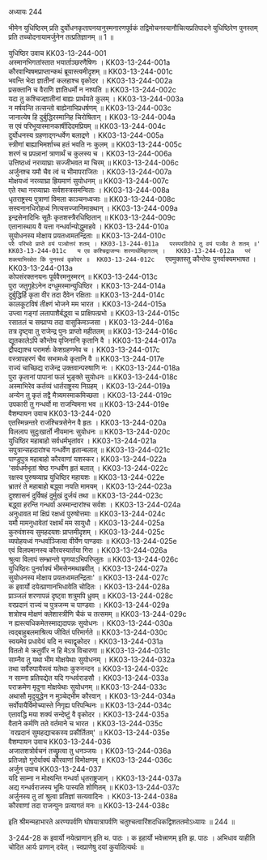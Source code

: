अध्यायः 244

भीमेन युधिष्ठिरम् प्रति दुर्योधनकृतापनयानुस्मनारणपूर्वकं तद्विमोचनस्यानौचित्यप्रतिपादने युधिष्ठिरेण पुनस्तम् प्रति तच्चोदनायामर्जुनेन तत्प्रतिज्ञानम् ॥ 1 ॥

युधिष्ठिर उवाच 	KK03-13-244-001  
अस्मानभिगतांस्तात भयार्ताञ्छरणैषिणः ।	KK03-13-244-001a  
कौरवान्विषमप्राप्तान्कथं ब्रूयास्त्वमीदृशम् ॥	KK03-13-244-001c  
भवन्ति भेदा ज्ञातीनां कलहाश्च वृकोदर ।	KK03-13-244-002a  
प्रसक्तानि च वैराणि ज्ञातिधर्मो न नश्यति ॥	KK03-13-244-002c  
यदा तु कश्चिज्ज्ञातीनां बाह्यः प्रार्थयते कुलम् ।	KK03-13-244-003a  
न मर्षयन्ति तत्सन्तो बाह्येनाभिप्रधर्षणम् ॥	KK03-13-244-003c  
जानात्येष हि दुर्बुद्धिरस्मानिह चिरोषितान् ।	KK03-13-244-004a  
स एवं परिभूयास्मानकार्षीदिदमप्रियम् ॥	KK03-13-244-004c  
दुर्योधनस्य ग्रहणाद्गन्धर्वेण बलाद्रणे ।	KK03-13-244-005a  
स्त्रीणां बाह्याभिमर्शाच्च हतं भवति नः कुलम् ॥	KK03-13-244-005c  
शरणं च प्रपन्नानां त्राणार्थं च कुलस्य च ।	KK03-13-244-006a  
उत्तिष्ठध्वं नरव्याघ्राः सज्जीभवत मा चिरम् ॥	KK03-13-244-006c  
अर्जुनश्च यमौ चैव त्वं च भीमापराजितः ।	KK03-13-244-007a  
मोक्षयध्वं नरव्याघ्रा ह्रियमाणं सुयोधनम् ॥	KK03-13-244-007c  
एते रथा नरव्याघ्राः सर्वशस्त्रसमन्विताः ।	KK03-13-244-008a  
धृतराष्ट्रस्य पुत्राणां विमला काञ्चनध्वजाः ॥	KK03-13-244-008c  
सस्वनानधिरोहध्वं नित्यसज्जानिमान्रथान् ।	KK03-13-244-009a  
इन्द्रसेनादिभिः सूतैः कृतशस्त्रैरधिष्ठितान् ॥	KK03-13-244-009c  
एतानास्थाय वै यत्ता गन्धर्वान्योद्धुमाहवे ।	KK03-13-244-010a  
सुयोधनस्य मोक्षाय प्रयतध्वमतन्द्रिताः ॥	KK03-13-244-010c  
`परैः परिभवे प्राप्ते वयं पञ्चोत्तरं शतम् ।	KK03-13-244-011a  
परस्परविरोधे तु वयं पञ्चैव ते शतम् ॥'	KK03-13-244-011c  
य एव कश्चिद्राजन्यः शरणार्थमिहागतम् ।	KK03-13-244-012a  
परं शक्त्याभिरक्षेत किं पुनस्त्वं वृकोदर ॥	KK03-13-244-012c  
`एवमुक्तस्तु कौन्तेयः पुनर्वाक्यमभाषत ।	KK03-13-244-013a  
कोपसंरक्तनयनः पूर्ववैरमनुस्मरन् ॥	KK03-13-244-013c  
पुरा जतुगृहेऽनेन दग्धुमस्मान्युधिष्ठिर ।	KK03-13-244-014a  
दुर्बुद्धिर्हि कृता वीर तदा दैवेन रक्षिताः ॥	KK03-13-244-014c  
कालकूटविषं तीक्ष्णं भोजने मम भारत ।	KK03-13-244-015a  
उप्त्वा गङ्गां लतापाशैर्बद्ध्वा च प्राक्षिपत्प्रभो ॥	KK03-13-244-015c  
रसातलं च सम्प्राप्य तदा वासुकिमञ्जसा ।	KK03-13-244-016a  
तत्र दृष्ट्वा तु राजेन्द्र पुनः प्राप्तो महीतलम् ॥	KK03-13-244-016c  
द्यूतकालेऽपि कौन्तेय वृजिनानि कृतानि वै ।	KK03-13-244-017a  
द्रौपद्याश्च परामर्शः केशग्रहणमेव च ।	KK03-13-244-017c  
वस्त्रापहरणं चैव सभामध्ये कृतानि वै ॥	KK03-13-244-017e  
राज्यं चाच्छिद्य राजेन्द्र उक्तवान्परुषाणि नः ।	KK03-13-244-018a  
पुरा कृतानां पापानां फलं भुङ्क्ते सुयोधनः ॥	KK03-13-244-018c  
अस्माभिरेव कर्तव्यं धार्तराष्ट्रस्य निग्रहम् ।	KK03-13-244-019a  
अन्येन तु कृतं तद्वै मैत्र्यमस्माकमिच्छता ।	KK03-13-244-019c  
उपकारी तु गन्धर्वो मा राजन्विमना भव ॥	KK03-13-244-019e  
वैशम्पायन उवाच 	KK03-13-244-020  
एतस्मिन्नन्तरे राजंश्चित्रसेनेन वै हृतः ।	KK03-13-244-020a  
विललाप सुदुःखार्तो नीयमानः सुयोधनः ॥	KK03-13-244-020c  
युधिष्ठिर महाबाहो सर्वधर्मभृतांवर ।	KK03-13-244-021a  
सपुत्रान्सहदारांश्च गन्धर्वेण हृतान्बलात् ॥	KK03-13-244-021c  
पाण्डुपुत्र महाबाहो कौरवाणां यशस्कर।	KK03-13-244-022a  
'सर्वधर्मभृतां श्रेष्ठ गन्धर्वेण हृतं बलात् ।	KK03-13-244-022c  
रक्षस्व पुरुषव्याघ्र युधिष्ठिर महायशः ॥	KK03-13-244-022e  
भ्रातरं ते महाबाहो बद्ध्वा नयति मामयम् ।	KK03-13-244-023a  
दुश्शासनं दुर्विषहं दुर्मुखं दुर्जयं तथा ॥	KK03-13-244-023c  
बद्ध्वा हरन्ति गन्धर्वा अस्मान्दारांश्च सर्वशः ।	KK03-13-244-024a  
अनुधावत मां क्षिप्रं रक्षध्वं पुरुषोत्तमाः ॥	KK03-13-244-024c  
यमौ मामनुधावेतां रक्षार्थं मम सायुधौ ।	KK03-13-244-025a  
कुरुवंशस्य सुमहदयशः प्राप्तमीदृशम् ।	KK03-13-244-025c  
व्यपोहयध्वं गन्धर्वाञ्जित्वा वीर्येण पाण्डवाः ॥	KK03-13-244-025e  
एवं विलपमानस्य कौरवस्यार्तया गिरा ।	KK03-13-244-026a  
श्रुत्वा विलापं सम्भ्रान्तो घृणयाऽभिपरिप्लुतः ॥	KK03-13-244-026c  
युधिष्ठिरः पुनर्वाक्यं भीमसेनमथाब्रवीत् ।	KK03-13-244-027a  
सुयोधनस्य मोक्षाय प्रयतध्वमतन्द्रिताः' ॥	KK03-13-244-027c  
क इवार्यो दयेत्प्राणानभिधावेति चोदितः ।	KK03-13-244-028a  
प्राञ्जलं शरणापन्नं दृष्ट्वा शत्रुमपि ध्रुवम् ॥	KK03-13-244-028c  
वरप्रदानं राज्यं च पुत्रजन्म च पाण्डवाः ।	KK03-13-244-029a  
शत्रोश्च मोक्षणं क्लेशास्त्रीणि चैकं च तत्समम् ॥	KK03-13-244-029c  
न ह्यस्त्यधिकमेतस्माद्यदापन्नः सुयोधनः ।	KK03-13-244-030a  
त्वद्बाहुबलमाश्रित्य जीवितं परिमार्गते ॥	KK03-13-244-030c  
स्वयमेव प्रधावेयं यदि न स्याद्वृकोदर ।	KK03-13-244-031a  
विततो मे क्रतुर्वीर न हि मेऽत्र विचारणा ॥	KK03-13-244-031c  
साम्नैव तु यथा भीम मोक्षयेथाः सुयोधनम् ।	KK03-13-244-032a  
तथा सर्वैरुपायैस्त्वं यतेथाः कुरुनन्दन ॥	KK03-13-244-032c  
न साम्ना प्रतिपद्येत यदि गन्धर्वराडसौ ।	KK03-13-244-033a  
पराक्रमेण मृदुना मोक्षयेथाः सुयोधनम् ॥	KK03-13-244-033c  
अथासौ मृदुयुद्धेन न मुञ्चेद्भीम कौरवान् ।	KK03-13-244-034a  
सर्वोपायैर्विमोच्यास्ते निगृह्य परिपन्थिनः ॥	KK03-13-244-034c  
एतावद्धि मया शक्यं सन्देष्टुं वै वृकोदर ।	KK03-13-244-035a  
वैताने कर्मणि तते वर्तमाने च भारत ।	KK03-13-244-035c  
`वरप्रदानं सुमहद्याचकस्य प्रकीर्तितम्' ॥	KK03-13-244-035e  
वैशम्पायन उवाच 	KK03-13-244-036  
अजातशत्रोर्वचनं तच्छ्रुत्वा तु धनञ्जयः ।	KK03-13-244-036a  
प्रतिजज्ञे गुरोर्वाक्यं कौरवाणां विमोक्षणम् ॥	KK03-13-244-036c  
अर्जुन उवाच 	KK03-13-244-037  
यदि साम्ना न मोक्ष्यन्ति गन्धर्वा धृतराष्ट्रजान् ।	KK03-13-244-037a  
अद्य गन्धर्वराजस्य भूमिः पास्यति शोणितम् ॥	KK03-13-244-037c  
अर्जुनस्य तु तां श्रुत्वा प्रतिज्ञां सत्यवादिनः ।	KK03-13-244-038a  
कौरवाणां तदा राजन्पुनः प्रत्यागतं मनः ॥	KK03-13-244-038c  

इति श्रीमन्महाभारते अरण्यपर्वणि घोषयात्रापर्वणि चतुश्चत्वारिंशदधिकद्विशततमोऽध्यायः ॥ 244 ॥

3-244-28 क इवार्यो नयेत्प्राणान् इति थ. पाठः । क इहार्यो भवेत्त्राणम् इति झ. पाठः । अभिधाव याहीति चोदित आर्यः प्राणान् दयेत् । स्वप्राणेषु दयां कुर्यादित्यर्थः ॥

